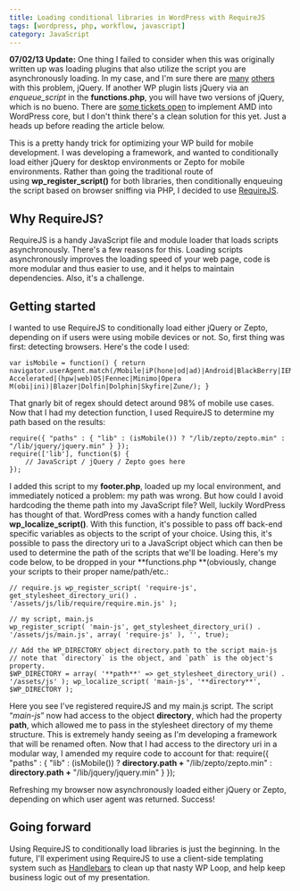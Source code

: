 ```yaml
---
title: Loading conditional libraries in WordPress with RequireJS
tags: [wordpress, php, workflow, javascript]
category: JavaScript
---
```

**07/02/13 Update:** One thing I failed to consider when this was originally written up was loading plugins that also utilize the script you are asynchronously loading. In my case, and I'm sure there are [many](http://stackoverflow.com/questions/15972757/getting-jquery-validation-plug-in-to-work-with-requirejs) [others](http://wordpress.stackexchange.com/questions/50522/require-js-to-load-javascript) with this problem, jQuery. If another WP plugin lists jQuery via an *enqueue_script* in the **functions.php**, you will have two versions of jQuery, which is no bueno. There are [some tickets open](http://core.trac.wordpress.org/ticket/23285 "Make WordPress Core - AMD") to implement AMD into WordPress core, but I don't think there's a clean solution for this yet. Just a heads up before reading the article below.

This is a pretty handy trick for optimizing your WP build for mobile development. I was developing a framework, and wanted to conditionally load either jQuery for desktop environments or Zepto for mobile environments. Rather than going the traditional route of using **wp_register_script()** for both libraries, then conditionally enqueuing the script based on browser sniffing via PHP, I decided to use [RequireJS](http://requirejs.org/ "RequireJS").

## Why RequireJS?

RequireJS is a handy JavaScript file and module loader that loads scripts asynchronously. There's a few reasons for this. Loading scripts asynchronously improves the loading speed of your web page, code is more modular and thus easier to use, and it helps to maintain dependencies. Also, it's a challenge.
## Getting started

I wanted to use RequireJS to conditionally load either jQuery or Zepto, depending on if users were using mobile devices or not. So, first thing was first: detecting browsers. Here's the code I used:

~~~
var isMobile = function() { return navigator.userAgent.match(/Mobile|iP(hone|od|ad)|Android|BlackBerry|IEMobile|Kindle|NetFront|Silk-Accelerated|(hpw|web)OS|Fennec|Minimo|Opera M(obi|ini)|Blazer|Dolfin|Dolphin|Skyfire|Zune/); }
~~~

That gnarly bit of regex should detect around 98% of mobile use cases. Now that I had my detection function, I used RequireJS to determine my path based on the results:

~~~
require({ "paths" : { "lib" : (isMobile()) ? "/lib/zepto/zepto.min" : "/lib/jquery/jquery.min" } });
require(['lib'], function($) {
	// JavaScript / jQuery / Zepto goes here
});
~~~

I added this script to my **footer.php**, loaded up my local environment, and immediately noticed a problem: my path was wrong. But how could I avoid hardcoding the theme path into my JavaScript file? Well, luckily WordPress has thought of that. WordPress comes with a handy function called **wp_localize_script()**. With this function, it's possible to pass off back-end specific variables as objects to the script of your choice. Using this, it's possible to pass the directory uri to a JavaScript object which can then be used to determine the path of the scripts that we'll be loading. Here's my code below, to be dropped in your **functions.php **(obviously, change your scripts to their proper name/path/etc.:

~~~
// require.js wp_register_script( 'require-js', get_stylesheet_directory_uri() . '/assets/js/lib/require/require.min.js' );

// my script, main.js
wp_register_script( 'main-js', get_stylesheet_directory_uri() . '/assets/js/main.js', array( 'require-js' ), '', true);

// Add the WP_DIRECTORY object directory.path to the script main-js
// note that `directory` is the object, and `path` is the object's property.
$WP_DIRECTORY = array( '**path**' => get_stylesheet_directory_uri() . '/assets/js' ); wp_localize_script( 'main-js', '**directory**', $WP_DIRECTORY );
~~~

Here you see I've registered requireJS and my main.js script. The script “*main-js*” now had access to the object **directory**, which had the property **path**, which allowed me to pass in the stylesheet directory of my theme structure. This is extremely handy seeing as I'm developing a framework that will be renamed often. Now that I had access to the directory uri in a modular way, I amended my require code to account for that: require({ "paths" : { "lib" : (isMobile()) ? **directory.path +** "/lib/zepto/zepto.min" : **directory.path +** "/lib/jquery/jquery.min" } });

Refreshing my browser now asynchronously loaded either jQuery or Zepto, depending on which user agent was returned. Success!

## Going forward

Using RequireJS to conditionally load libraries is just the beginning. In the future, I'll experiment using RequireJS to use a client-side templating system such as [Handlebars](http://handlebarsjs.com/ "Handlebars") to clean up that nasty WP Loop, and help keep business logic out of my presentation.
